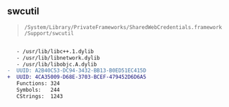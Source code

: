 ## swcutil

> `/System/Library/PrivateFrameworks/SharedWebCredentials.framework/Support/swcutil`

```diff

   - /usr/lib/libc++.1.dylib
   - /usr/lib/libnetwork.dylib
   - /usr/lib/libobjc.A.dylib
-  UUID: A2B40C53-DC94-3432-BB13-B0ED51EC415D
+  UUID: 4CA35009-D68E-3703-BCEF-479452D6D6A5
   Functions: 324
   Symbols:   244
   CStrings:  1243

```

